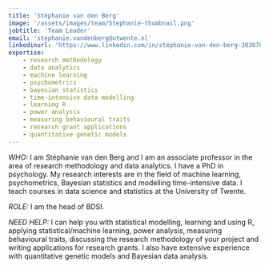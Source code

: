 ```yaml
---
title: 'Stéphanie van den Berg'
image: '/assets/images/team/Stephanie-thumbnail.png'
jobtitle: 'Team Leader'
email: 'stephanie.vandenberg@utwente.nl'
linkedinurl: 'https://www.linkedin.com/in/stéphanie-van-den-berg-3038765/'
expertise:
    - research methodology
    - data analytics
    - machine learning
    - psychometrics
    - bayesian statistics
    - time-intensive data modelling
    - learning R
    - power analysis
    - measuring behavioural traits
    - research grant applications
    - quantitative genetic models
---
```


*WHO:* I am Stéphanie van den Berg and I am an associate professor in the area of research methodology and data analytics. I have a PhD in psychology. My research interests are in the field of machine learning, psychometrics, Bayesian statistics and modelling time-intensive data. I teach courses in data science and statistics at the University of Twente.

*ROLE:* I am the head of BDSI.

*NEED HELP:* I can help you with statistical modelling, learning and using R, applying statistical/machine learning, power analysis, measuring behavioural traits, discussing the research methodology of your project and writing applications for research grants. I also have extensive experience with quantitative genetic models and Bayesian data analysis.
